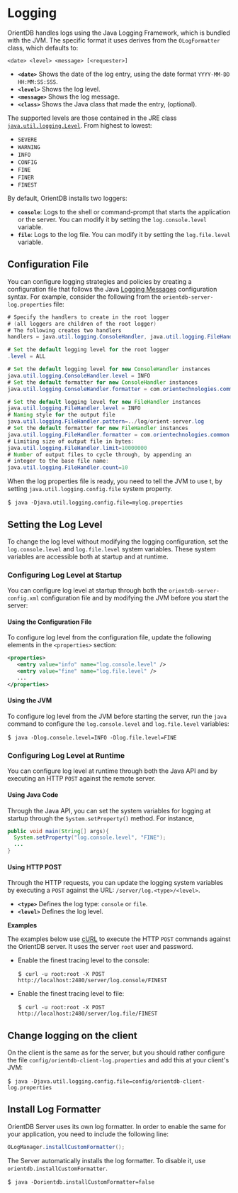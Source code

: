 # Logging

OrientDB handles logs using the Java Logging Framework, which is bundled with the JVM.  The specific format it uses derives from the `OLogFormatter` class, which defaults to:

```
<date> <level> <message> [<requester>]
```

- **`<date>`** Shows the date of the log entry, using the date format `YYYY-MM-DD HH:MM:SS:SSS`.
- **`<level>`** Shows the log level.
- **`<message>`** Shows the log message.
- **`<class>`** Shows the Java class that made the entry, (optional).

The supported levels are those contained in the JRE class [`java.util.logging.Level`](http://java.sun.com/j2se/1.5.0/docs/api/java/util/logging/Level.html).  From highest to lowest:

- `SEVERE`
- `WARNING`
- `INFO`
- `CONFIG`
- `FINE`
- `FINER`
- `FINEST`

By default, OrientDB installs two loggers:
- **`console`**: Logs to the shell or command-prompt that starts the application or the server.  You can modify it by setting the `log.console.level` variable.
- **`file`**: Logs to the log file.  You can modify it by setting the `log.file.level` variable.


## Configuration File

You can configure logging strategies and policies by creating a configuration file that follows the 
Java [Logging Messages](http://www.javapractices.com/topic/TopicAction.do?Id=143) configuration syntax.  For example, consider the following from the `orientdb-server-log.properties` file:

```java
# Specify the handlers to create in the root logger
# (all loggers are children of the root logger)
# The following creates two handlers
handlers = java.util.logging.ConsoleHandler, java.util.logging.FileHandler

# Set the default logging level for the root logger
.level = ALL

# Set the default logging level for new ConsoleHandler instances
java.util.logging.ConsoleHandler.level = INFO
# Set the default formatter for new ConsoleHandler instances
java.util.logging.ConsoleHandler.formatter = com.orientechnologies.common.log.OLogFormatter

# Set the default logging level for new FileHandler instances
java.util.logging.FileHandler.level = INFO
# Naming style for the output file
java.util.logging.FileHandler.pattern=../log/orient-server.log
# Set the default formatter for new FileHandler instances
java.util.logging.FileHandler.formatter = com.orientechnologies.common.log.OLogFormatter
# Limiting size of output file in bytes:
java.util.logging.FileHandler.limit=10000000
# Number of output files to cycle through, by appending an
# integer to the base file name:
java.util.logging.FileHandler.count=10
```

When the log properties file is ready, you need to tell the JVM to use t, by setting `java.util.logging.config.file` system property.

<pre>
$ <code class="lang-sh userinput">java -Djava.util.logging.config.file=mylog.properties</code>
</pre>

## Setting the Log Level

To change the log level without modifying the logging configuration, set the `log.console.level` and `log.file.level` system variables.  These system variables are accessible both at startup and at runtime.

### Configuring Log Level at Startup

You can configure log level at startup through both the `orientdb-server-config.xml` configuration file and by modifying the JVM before you start the server:

#### Using the Configuration File

To configure log level from the configuration file, update the following elements in the `<properties>` section:
  
```xml
<properties>
   <entry value="info" name="log.console.level" />
   <entry value="fine" name="log.file.level" />
   ...
</properties>
```

#### Using the JVM

To configure log level from the JVM before starting the server, run the `java` command to configure the `log.console.level` and `log.file.level` variables:
  
<pre>
$ <code class="lang-sh userinput">java -Dlog.console.level=INFO -Dlog.file.level=FINE</code>
</pre>

### Configuring Log Level at Runtime

You can configure log level at runtime through both the Java API and by executing an HTTP `POST` against the remote server.

#### Using Java Code

Through the Java API, you can set the system variables for logging at startup through the `System.setProperty()` method.  For instance,

```java
public void main(String[] args){
  System.setProperty("log.console.level", "FINE");
  ...
}
```

#### Using HTTP POST

Through the HTTP requests, you can update the logging system variables by executing a `POST` against the URL: `/server/log.<type>/<level>`.

- **`<type>`** Defines the log type: `console` or `file`.
- **`<level>`** Defines the log level.

**Examples**

The examples below use [cURL](https://en.wikipedia.org/wiki/CURL) to execute the HTTP `POST` commands against the OrientDB server.  It uses the server `root` user and password.

- Enable the finest tracing level to the console:

  <pre>
  $ <code class="lang-sh userinput">curl -u root:root -X POST http://localhost:2480/server/log.console/FINEST</code>
  </pre>

- Enable the finest tracing level to file:

  <pre>
  $ <code class="lang-sh userinput">curl -u root:root -X POST http://localhost:2480/server/log.file/FINEST</code>
  </pre>


## Change logging on the client

On the client is the same as for the server, but you should rather configure the file `config/orientdb-client-log.properties` and add this at your client's JVM:

<pre>
$ <code class="lang-sh userinput">java -Djava.util.logging.config.file=config/orientdb-client-log.properties</code>
</pre>

## Install Log Formatter

OrientDB Server uses its own log formatter.  In order to enable the same for your application, you need to include the following line:

```java
OLogManager.installCustomFormatter();
```

The Server automatically installs the log formatter.  To disable it, use `orientdb.installCustomFormatter`.

<pre>
$ <code class="lang-sh userinput">java -Dorientdb.installCustomFormatter=false</code>
</pre>
